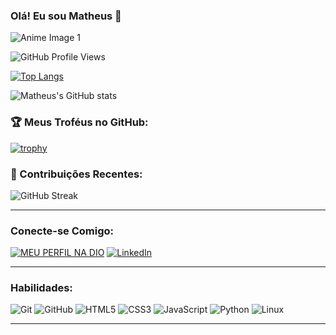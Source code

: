 ### Olá! Eu sou Matheus 👋

![Anime Image 1](https://cdn.lospec.com/gallery/1-john-19-311813.gif) <!-- GIF animado personalizado -->

![GitHub Profile Views](https://komarev.com/ghpvc/?username=AlmigthyMatheus&color=8e2de2) <!-- Badge de visualizações de perfil com cor roxa -->

[![Top Langs](https://github-readme-stats.vercel.app/api/top-langs/?username=AlmigthyMatheus&layout=compact&theme=radical)](https://github.com/anuraghazra/github-readme-stats) <!-- Alterado para tema radical que combina com as cores do GIF -->

![Matheus's GitHub stats](https://github-readme-stats.vercel.app/api?username=AlmigthyMatheus&show_icons=true&theme=radical) <!-- Alterado para tema radical que combina com as cores do GIF -->

### 🏆 Meus Troféus no GitHub:
[![trophy](https://github-profile-trophy.vercel.app/?username=AlmigthyMatheus&theme=radical&column=7)](https://github.com/ryo-ma/github-profile-trophy) <!-- Badge de troféus com tema radical -->

### 🌟 Contribuições Recentes:
![GitHub Streak](https://streak-stats.demolab.com/?user=AlmigthyMatheus&theme=radical) <!-- Ajustado o tema para radical -->

---

### Conecte-se Comigo:

[![MEU PERFIL NA DIO](https://img.shields.io/badge/MEU%20PERFIL%20NA%20DIO-0C4B8E?style=for-the-badge&logo=diigo&logoColor=white&color=8e2de2)](https://web.dio.me/users/matheusbrandaomatheus?tab=achievements) <!-- Badge personalizada para o perfil da DIO com link para conquistas -->
[![LinkedIn](https://img.shields.io/badge/LinkedIn-0077B5?style=for-the-badge&logo=linkedin&logoColor=white&color=8e2de2)](https://www.linkedin.com/in/matheus-brandao-a24444261/) <!-- Botão personalizado para o LinkedIn com cor roxa -->

---

### Habilidades:

![Git](https://img.shields.io/badge/Git-F05032?style=for-the-badge&logo=git&logoColor=white&color=8e2de2) <!-- Badge do Git com cor roxa -->
![GitHub](https://img.shields.io/badge/GitHub-181717?style=for-the-badge&logo=github&logoColor=white&color=8e2de2) <!-- Badge do GitHub com cor roxa -->
![HTML5](https://img.shields.io/badge/HTML5-E34F26?style=for-the-badge&logo=html5&logoColor=white&color=8e2de2) <!-- Badge do HTML com cor roxa -->
![CSS3](https://img.shields.io/badge/CSS3-1572B6?style=for-the-badge&logo=css3&logoColor=white&color=8e2de2) <!-- Badge do CSS com cor roxa -->
![JavaScript](https://img.shields.io/badge/JavaScript-F7DF1E?style=for-the-badge&logo=javascript&logoColor=black&color=8e2de2) <!-- Badge do JavaScript com cor roxa -->
![Python](https://img.shields.io/badge/Python-3776AB?style=for-the-badge&logo=python&logoColor=white&color=8e2de2) <!-- Badge do Python com cor roxa -->
![Linux](https://img.shields.io/badge/Linux-FCC624?style=for-the-badge&logo=linux&logoColor=black&color=8e2de2) <!-- Badge do Linux com cor roxa -->

---
